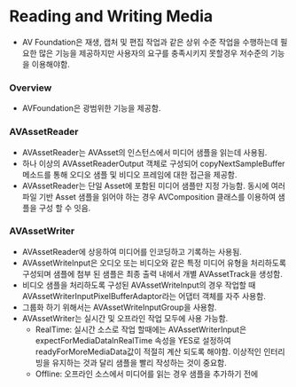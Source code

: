 # Reading and Writing Media

- AV Foundation은 재생, 캡처 및 편집 작업과 같은 상위 수준 작업을 수행하는데 필요한 많은 기능을 제공하지만 사용자의 요구를 충족시키지 못할경우 저수준의 기능을 이용해야함.

### Overview
- AVFoundation은 광범위한 기능을 제공함.

### AVAssetReader
- AVAssetReader는 AVAsset의 인스턴스에서 미디어 샘플을 읽는데 사용됨.
- 하나 이상의 AVAssetReaderOutput 객체로 구성되어 copyNextSampleBuffer 메소드를 통해 오디오 샘플 및 비디오 프레임에 대한 접근을 제공함.
- AVAssetReader는 단일 Asset에 포함된 미디어 샘플만 지정 가능함. 동시에 여러 파일 기반 Asset 샘플을 읽어야 하는 경우 AVComposition 클래스를 이용하여 샘플을 구성 할 수 잇음.

### AVAssetWriter
- AVAssetReader에 상응하여 미디어를 인코딩하고 기록하는 사용됨.
- AVAssetWriteInput은 오디오 또는 비디오와 같은 특정 미디어 유형을 처리하도록 구성되며 샘플에 첨부 된 샘플은 최종 출력 내에서 개별 AVAssetTrack을 생성함.
- 비디오 샘플을 처리하도록 구성된 AVAssetWriteInput의 경우 작업할 때 AVAssetWriterInputPixelBufferAdaptor라는 어댑터 객체를 자주 사용함.
- 그룹화 하기 위해서는 AVAssetWriteInputGroup을 사용함.
- AVAssetWriter는 실시간 및 오프라인 작업 모두에 사용 가능함.
    - RealTime: 실시간 소스로 작업 할때에는 AVAssetWriterInput은 expectForMediaDataInRealTime 속성을 YES로 설정하여 readyForMoreMediaData값이 적절히 계산 되도록 해야함.  이상적인 인터리빙을 유지하는 것과 달리 샘플을 빨리 작성하는 것이 중요함.
    - Offline: 오프라인 소스에서 미디어를 읽는 경우 샘플을 추가하기 전에 requestMediaDataWhenReadyOnQueue : usingBlock : 메소드를 사용하여 데이터 공급을 제어할 수 있음.

### Reading and Writing Example
```Objective-c
AVAsset *asset = // Asynchronously loaded video asset
AVAssetTrack *track =
    [[asset tracksWithMediaType:AVMediaTypeVideo] firstObject];

self.assetReader =
    [[AVAssetReader alloc] initWithAsset:asset error:nil];

NSDictionary *readerOutputSettings = @{
    (id)kCVPixelBufferPixelFormatTypeKey : @(kCVPixelFormatType_32BGRA)
};

// 비디오 트랙에서 샘플을 읽고 비디오 프레임을 BGRA형식으로 압축 해제하는 객체
AVAssetReaderTrackOutput *trackOutput =
    [[AVAssetReaderTrackOutput alloc] initWithTrack:track
                                        outputSettings:readerOutputSettings];

[self.assetReader addOutput:trackOutput];

// startReading 메소드를 호출하여 읽기 시작함.
[self.assetReader startReading];”
```

```Objective-c
NSURL *outputURL = // Destination output URL

// 출력 url에 새 파일을 원하는 파일 형식과 함께 써야함.
self.assetWriter = [[AVAssetWriter alloc] initWithURL:outputURL fileType:AVFileTypeQuickTimeMovie error:nil];

NSDictionary *writerOutputSettings = @{
    AVVideoCodecKey: AVVideoCodecH264,
    AVVideoWidthKey: @1280,
    AVVideoHeightKey: @720,
    AVVideoCompressionPropertiesKey: @{
        AVVideoMaxKeyFrameIntervalKey: @1,
        AVVideoAverageBitRateKey: @10500000,
        AVVideoProfileLevelKey: AVVideoProfileLevelH264Main31,
    }
};

AVAssetWriterInput *writerInput =
    [[AVAssetWriterInput alloc] initWithMediaType:AVMediaTypeVideo
                                   outputSettings:writerOutputSettings];

[self.assetWriter addInput:writerInput];

[self.assetWriter startWriting];
```

- AVAssetWriter가 AVAssetExportSession을 통해 제공하는 뚜렷한 이점은 출력을 인코딩 할 때 사용하는 압축 설정을 세부적으로 제어 가능하기 떄문임. 이를 통해 키 프레임 간격, 비디오 비트 전송률, h.264 프로파일, 픽셀 종횡비,  clean aperture 등과 같은 설정을 지정할 수 있음.

```Objective-c
// Serial Queue
dispatch_queue_t dispatchQueue =
    dispatch_queue_create("com.tapharmonic.WriterQueue", NULL);

// 쓰기 세션 시작
[self.assetWriter startSessionAtSourceTime:kCMTimeZero];

// writer 입력이 더 많은 샘플을 추가 할 준비가 되면 계속 호출됨
[writerInput requestMediaDataWhenReadyOnQueue:dispatchQueue usingBlock:^{

    BOOL complete = NO;

    while ([writerInput isReadyForMoreMediaData] && !complete) {

        CMSampleBufferRef sampleBuffer = [trackOutput copyNextSampleBuffer];

        if (sampleBuffer) {
            BOOL result = [writerInput appendSampleBuffer:sampleBuffer];
            CFRelease(sampleBuffer);
            complete = !result;
        } else {
            [writerInput markAsFinished];
            complete = YES;
        }
    }

    if (complete) {
        // 쓰기 세션 마무리
        [self.assetWriter finishWritingWithCompletionHandler:^{
            AVAssetWriterStatus status = self.assetWriter.status;
            
            //status 속성을 쿼리하여 작성 세션의 완료, 실패, 취소 여부 확인 가능
            if (status == AVAssetWriterStatusCompleted) {
                // Handle success case
            } else {
                // Handle failure case
            }
        }];
    }
}];
```

### Building an Audio Waveform View
오디오 파형을 그리기 위한 기본 세가지 주요 단계
1. Read: 렌더링 할 오디오 샘플 읽기
2. Reduce: 읽는 샘플의 수는 화면상에 렌더링 할 수 있는 것보다 훨씬 많기 때문에 감소 과정을 거쳐야함.  이 프로세스는 샘플의 총 수를 샘플의 " bins”으로 분할하고, 샘플의 전체 샘플, 샘플의 평균 샘플 또는 중간 크기의 샘플을 찾기 위해 각 샘플을 분할함.
3. Render: 축소된 샘플을 가져와 화면에 랜더링함. 일반적으로 Quartz로 수행하지만 애플에서 지원하는 드로잉 프레임 워크를 사용 할수 있음.

### Reading the Audio Samples
- asset에서 오디오 샘플을 읽을 때 CMSampleBuffer로 작업함.
- CMSampleBuffer의 오디오 샘플은 CMBlockBuffer라는 형식으로 포함됨. 이는 CMSampleBufferGetDataBuffer 함수를 사용하여 블록 버퍼에 엑세스함.
- 샘플 버퍼가 처리되면 CMSampleBufferInvalidate 함수를 이용하여 나중에 다시 사용되지 못하도록 막아야 함.

### Reducing the Audio Samples
- THSampleDataProvider는 오디오 자산에서 전체 샘플을 추출함.
- 이는 매우 많은 양이기 때문에 화면에 그려지는 값보다 많음. 그러기 때문에 필터 작업을 수행해야 함.
- 오디오 샘플로 작업할 때에는 항상 바이트 순서를 기억해야 되므로 CFSwapInt16LittleToHost 함수를 사용하여 샘플이 호스트의 기본 바이트 순서로 되어 있는지 확인해야함.

### Rendering the Audio Samples
- 샘플코드에 주석으로 내용 적음... (코어그래픽을 활용하여 알맞게 draw 해주는 코드임...)
